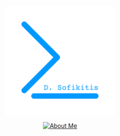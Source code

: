 <div align="center">

[![dSofikitis](https://github.com/dSofikitis/dsofikitis/blob/main/res/dsofikitis.png)](https://dsofikitis.github.io)

[![About Me](https://readme-typing-svg.herokuapp.com/?lines=A.I.+BigData+Cybersecurity;Flawless+Code.+Always.;dsofikitis.github.io&width=500&height=50&color=0099ff&center=true)](https://dsofikitis.github.io)

</div>
